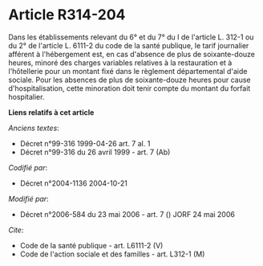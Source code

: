 # Article R314-204

Dans les établissements relevant du 6° et du 7° du I de l'article L. 312-1 ou du 2° de l'article L. 6111-2 du code de la
santé publique, le tarif journalier afférent à l'hébergement est, en cas d'absence de plus de soixante-douze heures, minoré
des charges variables relatives à la restauration et à l'hôtellerie pour un montant fixé dans le règlement départemental
d'aide sociale. Pour les absences de plus de soixante-douze heures pour cause d'hospitalisation, cette minoration doit tenir
compte du montant du forfait hospitalier.

**Liens relatifs à cet article**

_Anciens textes_:

  - Décret n°99-316 1999-04-26 art. 7 al. 1
  - Décret n°99-316 du 26 avril 1999 - art. 7 (Ab)

_Codifié par_:

  - Décret n°2004-1136 2004-10-21

_Modifié par_:

  - Décret n°2006-584 du 23 mai 2006 - art. 7 () JORF 24 mai 2006

_Cite_:

  - Code de la santé publique - art. L6111-2 (V)
  - Code de l'action sociale et des familles - art. L312-1 (M)
